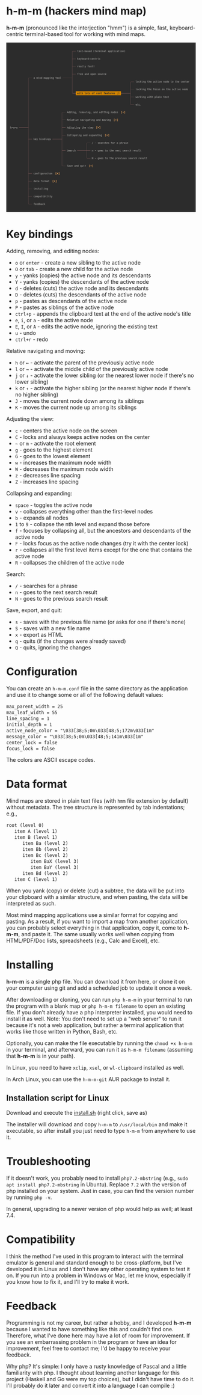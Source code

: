 
# h-m-m (hackers mind map)

**h-m-m** (pronounced like the interjection "hmm") is a simple, fast, keyboard-centric terminal-based tool for working with mind maps. 

![screenshot](screenshot.png)


# Key bindings

Adding, removing, and editing nodes:

* `o` or `enter` - create a new sibling to the active node
* `O` or `tab` - create a new child for the active node
* `y` - yanks (copies) the active node and its descendants
* `Y` - yanks (copies) the descendants of the active node
* `d` - deletes (cuts) the active node and its descendants
* `D` - deletes (cuts) the descendants of the active node
* `p` - pastes as descendants of the active node
* `P` - pastes as siblings of the active node 
* `ctrl+p` - appends the clipboard text at the end of the active node's title
* `e`, `i`, or `a` - edits the active node
* `E`, `I`, or `A` - edits the active node, ignoring the existing text
* `u` - undo
* `ctrl+r` - redo

Relative navigating and moving:

* `h` or `←` - activate the parent of the previously active node
* `l` or `→` - activate the middle child of the previously active node
* `j` or `↓` - activate the lower sibling (or the nearest lower node if there's no lower sibling)
* `k` or `↑` - activate the higher sibling (or the nearest higher node if there's no higher sibling)
* `J` - moves the current node down among its siblings
* `K` - moves the current node up among its siblings

Adjusting the view:

* `c` - centers the active node on the screen
* `C` - locks and always keeps active nodes on the center 
* `~` or `m` - activate the root element
* `g` - goes to the highest element
* `G` - goes to the lowest element
* `w` - increases the maximum node width
* `W` - decreases the maximum node width
* `z` - decreases line spacing
* `Z` - increases line spacing 

Collapsing and expanding:

* `space` - toggles the active node
* `v` - collapses everything other than the first-level nodes
* `b` - expands all nodes
* `1` to `9` - collapse the nth level and expand those before
* `f` - focuses by collapsing all, but the ancestors and descendants of the active node
* `F` - locks focus as the active node changes (try it with the center lock)
* `r` - collapses all the first level items except for the one that contains the active node
* `R` - collapses the children of the active node

Search:

* `/` - searches for a phrase
* `n` - goes to the next search result
* `N` - goes to the previous search result

Save, export, and quit:

* `s` - saves with the previous file name (or asks for one if there's none)
* `S` - saves with a new file name
* `x` - export as HTML
* `q` - quits (if the changes were already saved)
* `Q` - quits, ignoring the changes



# Configuration 

You can create an `h-m-m.conf` file in the same directory as the application and use it to change some or all of the following default values:

    max_parent_width = 25
    max_leaf_width = 55
    line_spacing = 1
    initial_depth = 1
    active_node_color = "\033[38;5;0m\033[48;5;172m\033[1m"
    message_color = "\033[38;5;0m\033[48;5;141m\033[1m"
    center_lock = false
    focus_lock = false

The colors are ASCII escape codes. 


# Data format

Mind maps are stored in plain text files (with `hmm` file extension by default) without metadata. The tree structure is represented by tab indentations; e.g., 

    root (level 0)
       item A (level 1)
       item B (level 1)
          item Ba (level 2)
          item Bb (level 2)
          item Bc (level 2)
             item BaX (level 3)
             item BaY (level 3)
          item Bd (level 2)
       item C (level 1)

When you yank (copy) or delete (cut) a subtree, the data will be put into your clipboard with a similar structure, and when pasting, the data will be interpreted as such. 

Most mind mapping applications use a similar format for copying and pasting. As a result, if you want to import a map from another application, you can probably select everything in that application, copy it, come to **h-m-m**, and paste it. The same usually works well when copying from HTML/PDF/Doc lists, spreadsheets (e.g., Calc and Excel), etc.


# Installing

**h-m-m** is a single php file. You can download it from here, or clone it on your computer using git and add a scheduled job to update it once a week. 

After downloading or cloning, you can run `php h-m-m` in your terminal to run the program with a blank map or `php h-m-m filename` to open an existing file. If you don't already have a php interpreter installed, you would need to install it as well. Note: You don't need to set up a "web server" to run it because it's not a web application, but rather a terminal application that works like those written in Python, Bash, etc. 
 
Optionally, you can make the file executable by running the `chmod +x h-m-m` in your terminal, and afterward, you can run it as `h-m-m filename` (assuming that **h-m-m** is in your path). 

In Linux, you need to have `xclip`, `xsel`, or `wl-clipboard` installed as well.

In Arch Linux, you can use the `h-m-m-git` AUR package to install it.

## Installation script for Linux

Download and execute the [install.sh](https://raw.githubusercontent.com/nadrad/h-m-m/main/install.sh) (right click, save as)

The installer will download and copy `h-m-m` to `/usr/local/bin` and make it executable, so after install you just need to type `h-m-m` from anywhere to use it.


# Troubleshooting

If it doesn't work, you probably need to install `php7.2-mbstring` (e.g., `sudo apt install php7.2-mbstring` in Ubuntu). Replace `7.2` with the version of php installed on your system. Just in case, you can find the version number by running `php -v`.

In general, upgrading to a newer version of php would help as well; at least 7.4. 


# Compatibility 

I think the method I've used in this program to interact with the terminal emulator is general and standard enough to be cross-platform, but I've developed it in Linux and I don't have any other operating system to test it on. If you run into a problem in Windows or Mac, let me know, especially if you know how to fix it, and I'll try to make it work. 


# Feedback

Programming is not my career, but rather a hobby, and I developed **h-m-m** because I wanted to have something like this and couldn't find one. Therefore, what I've done here may have a lot of room for improvement. If you see an embarrassing problem in the program or have an idea for improvement, feel free to contact me; I'd be happy to receive your feedback.

Why php? It's simple: I only have a rusty knowledge of Pascal and a little familiarity with php. I thought about learning another language for this project (Haskell and Go were my top choices), but I didn't have time to do it. I'll probably do it later and convert it into a language I can compile :)

